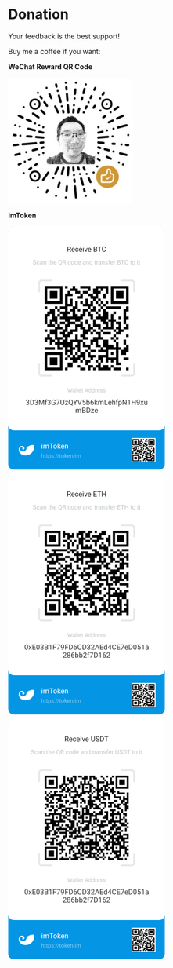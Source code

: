 # Donation

Your feedback is the best support!

Buy me a coffee if you want:

**WeChat Reward QR Code**

![WeChat](images/wechat.png)

**imToken**

![BTC](images/btc.png) 
![ETH](images/eth.png)
![USDT](images/usdt.png)